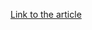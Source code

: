 [Link to the article](https://www.proofpoint.com/us/blog/threat-insight/battleroyal-darkgate-cluster-spreads-email-and-fake-browser-updates)
